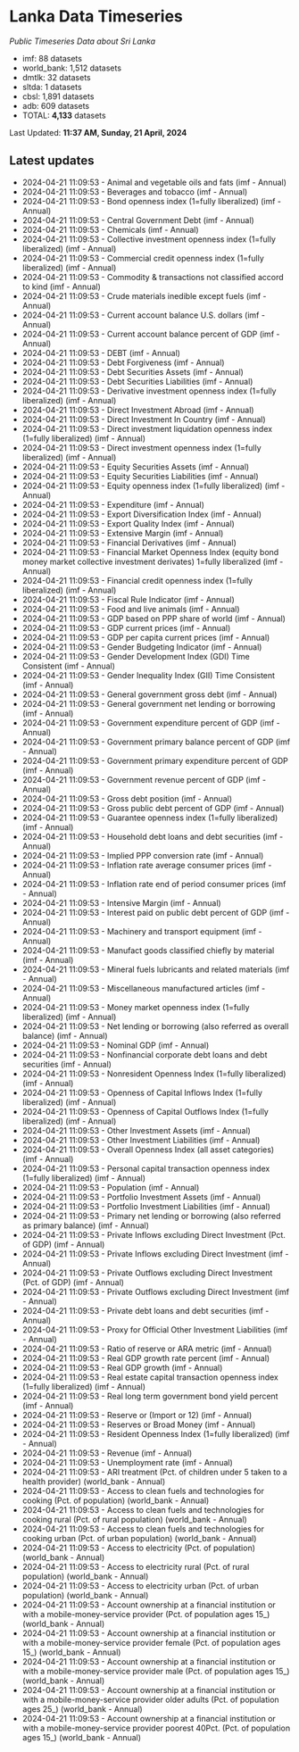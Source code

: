 # Lanka Data Timeseries
*Public Timeseries Data about Sri Lanka*

* imf: 88 datasets
* world_bank: 1,512 datasets
* dmtlk: 32 datasets
* sltda: 1 datasets
* cbsl: 1,891 datasets
* adb: 609 datasets
* TOTAL: **4,133** datasets

Last Updated: **11:37 AM, Sunday, 21 April, 2024**

## Latest updates

* 2024-04-21 11:09:53 - Animal and vegetable oils and fats (imf - Annual)
* 2024-04-21 11:09:53 - Beverages and tobacco (imf - Annual)
* 2024-04-21 11:09:53 - Bond openness index (1=fully liberalized) (imf - Annual)
* 2024-04-21 11:09:53 - Central Government Debt (imf - Annual)
* 2024-04-21 11:09:53 - Chemicals (imf - Annual)
* 2024-04-21 11:09:53 - Collective investment openness index (1=fully liberalized) (imf - Annual)
* 2024-04-21 11:09:53 - Commercial credit openness index (1=fully liberalized) (imf - Annual)
* 2024-04-21 11:09:53 - Commodity & transactions not classified accord to kind (imf - Annual)
* 2024-04-21 11:09:53 - Crude materials inedible except fuels (imf - Annual)
* 2024-04-21 11:09:53 - Current account balance U.S. dollars (imf - Annual)
* 2024-04-21 11:09:53 - Current account balance percent of GDP (imf - Annual)
* 2024-04-21 11:09:53 - DEBT (imf - Annual)
* 2024-04-21 11:09:53 - Debt Forgiveness (imf - Annual)
* 2024-04-21 11:09:53 - Debt Securities Assets (imf - Annual)
* 2024-04-21 11:09:53 - Debt Securities Liabilities (imf - Annual)
* 2024-04-21 11:09:53 - Derivative investment openness index (1=fully liberalized) (imf - Annual)
* 2024-04-21 11:09:53 - Direct Investment Abroad (imf - Annual)
* 2024-04-21 11:09:53 - Direct Investment In Country (imf - Annual)
* 2024-04-21 11:09:53 - Direct investment liquidation openness index (1=fully liberalized) (imf - Annual)
* 2024-04-21 11:09:53 - Direct investment openness index (1=fully liberalized) (imf - Annual)
* 2024-04-21 11:09:53 - Equity Securities Assets (imf - Annual)
* 2024-04-21 11:09:53 - Equity Securities Liabilities (imf - Annual)
* 2024-04-21 11:09:53 - Equity openness index (1=fully liberalized) (imf - Annual)
* 2024-04-21 11:09:53 - Expenditure (imf - Annual)
* 2024-04-21 11:09:53 - Export Diversification Index (imf - Annual)
* 2024-04-21 11:09:53 - Export Quality Index (imf - Annual)
* 2024-04-21 11:09:53 - Extensive Margin (imf - Annual)
* 2024-04-21 11:09:53 - Financial Derivatives (imf - Annual)
* 2024-04-21 11:09:53 - Financial Market Openness Index (equity bond money market collective investment derivates) 1=fully liberalized (imf - Annual)
* 2024-04-21 11:09:53 - Financial credit openness index (1=fully liberalized) (imf - Annual)
* 2024-04-21 11:09:53 - Fiscal Rule Indicator (imf - Annual)
* 2024-04-21 11:09:53 - Food and live animals (imf - Annual)
* 2024-04-21 11:09:53 - GDP based on PPP share of world (imf - Annual)
* 2024-04-21 11:09:53 - GDP current prices (imf - Annual)
* 2024-04-21 11:09:53 - GDP per capita current prices (imf - Annual)
* 2024-04-21 11:09:53 - Gender Budgeting Indicator (imf - Annual)
* 2024-04-21 11:09:53 - Gender Development Index (GDI) Time Consistent (imf - Annual)
* 2024-04-21 11:09:53 - Gender Inequality Index (GII) Time Consistent (imf - Annual)
* 2024-04-21 11:09:53 - General government gross debt (imf - Annual)
* 2024-04-21 11:09:53 - General government net lending or borrowing (imf - Annual)
* 2024-04-21 11:09:53 - Government expenditure percent of GDP (imf - Annual)
* 2024-04-21 11:09:53 - Government primary balance percent of GDP (imf - Annual)
* 2024-04-21 11:09:53 - Government primary expenditure percent of GDP (imf - Annual)
* 2024-04-21 11:09:53 - Government revenue percent of GDP (imf - Annual)
* 2024-04-21 11:09:53 - Gross debt position (imf - Annual)
* 2024-04-21 11:09:53 - Gross public debt percent of GDP (imf - Annual)
* 2024-04-21 11:09:53 - Guarantee openness index (1=fully liberalized) (imf - Annual)
* 2024-04-21 11:09:53 - Household debt loans and debt securities (imf - Annual)
* 2024-04-21 11:09:53 - Implied PPP conversion rate (imf - Annual)
* 2024-04-21 11:09:53 - Inflation rate average consumer prices (imf - Annual)
* 2024-04-21 11:09:53 - Inflation rate end of period consumer prices (imf - Annual)
* 2024-04-21 11:09:53 - Intensive Margin (imf - Annual)
* 2024-04-21 11:09:53 - Interest paid on public debt percent of GDP (imf - Annual)
* 2024-04-21 11:09:53 - Machinery and transport equipment (imf - Annual)
* 2024-04-21 11:09:53 - Manufact goods classified chiefly by material (imf - Annual)
* 2024-04-21 11:09:53 - Mineral fuels lubricants and related materials (imf - Annual)
* 2024-04-21 11:09:53 - Miscellaneous manufactured articles (imf - Annual)
* 2024-04-21 11:09:53 - Money market openness index (1=fully liberalized) (imf - Annual)
* 2024-04-21 11:09:53 - Net lending or borrowing (also referred as overall balance) (imf - Annual)
* 2024-04-21 11:09:53 - Nominal GDP (imf - Annual)
* 2024-04-21 11:09:53 - Nonfinancial corporate debt loans and debt securities (imf - Annual)
* 2024-04-21 11:09:53 - Nonresident Openness Index (1=fully liberalized) (imf - Annual)
* 2024-04-21 11:09:53 - Openness of Capital Inflows Index (1=fully liberalized) (imf - Annual)
* 2024-04-21 11:09:53 - Openness of Capital Outflows Index (1=fully liberalized) (imf - Annual)
* 2024-04-21 11:09:53 - Other Investment Assets (imf - Annual)
* 2024-04-21 11:09:53 - Other Investment Liabilities (imf - Annual)
* 2024-04-21 11:09:53 - Overall Openness Index (all asset categories) (imf - Annual)
* 2024-04-21 11:09:53 - Personal capital transaction openness index (1=fully liberalized) (imf - Annual)
* 2024-04-21 11:09:53 - Population (imf - Annual)
* 2024-04-21 11:09:53 - Portfolio Investment Assets (imf - Annual)
* 2024-04-21 11:09:53 - Portfolio Investment Liabilities (imf - Annual)
* 2024-04-21 11:09:53 - Primary net lending or borrowing (also referred as primary balance) (imf - Annual)
* 2024-04-21 11:09:53 - Private Inflows excluding Direct Investment (Pct. of GDP) (imf - Annual)
* 2024-04-21 11:09:53 - Private Inflows excluding Direct Investment (imf - Annual)
* 2024-04-21 11:09:53 - Private Outflows excluding Direct Investment (Pct. of GDP) (imf - Annual)
* 2024-04-21 11:09:53 - Private Outflows excluding Direct Investment (imf - Annual)
* 2024-04-21 11:09:53 - Private debt loans and debt securities (imf - Annual)
* 2024-04-21 11:09:53 - Proxy for Official Other Investment Liabilities (imf - Annual)
* 2024-04-21 11:09:53 - Ratio of reserve or ARA metric (imf - Annual)
* 2024-04-21 11:09:53 - Real GDP growth rate percent (imf - Annual)
* 2024-04-21 11:09:53 - Real GDP growth (imf - Annual)
* 2024-04-21 11:09:53 - Real estate capital transaction openness index (1=fully liberalized) (imf - Annual)
* 2024-04-21 11:09:53 - Real long term government bond yield percent (imf - Annual)
* 2024-04-21 11:09:53 - Reserve or (Import or 12) (imf - Annual)
* 2024-04-21 11:09:53 - Reserves or Broad Money (imf - Annual)
* 2024-04-21 11:09:53 - Resident Openness Index (1=fully liberalized) (imf - Annual)
* 2024-04-21 11:09:53 - Revenue (imf - Annual)
* 2024-04-21 11:09:53 - Unemployment rate (imf - Annual)
* 2024-04-21 11:09:53 - ARI treatment (Pct. of children under 5 taken to a health provider) (world_bank - Annual)
* 2024-04-21 11:09:53 - Access to clean fuels and technologies for cooking (Pct. of population) (world_bank - Annual)
* 2024-04-21 11:09:53 - Access to clean fuels and technologies for cooking rural (Pct. of rural population) (world_bank - Annual)
* 2024-04-21 11:09:53 - Access to clean fuels and technologies for cooking urban (Pct. of urban population) (world_bank - Annual)
* 2024-04-21 11:09:53 - Access to electricity (Pct. of population) (world_bank - Annual)
* 2024-04-21 11:09:53 - Access to electricity rural (Pct. of rural population) (world_bank - Annual)
* 2024-04-21 11:09:53 - Access to electricity urban (Pct. of urban population) (world_bank - Annual)
* 2024-04-21 11:09:53 - Account ownership at a financial institution or with a mobile-money-service provider (Pct. of population ages 15_) (world_bank - Annual)
* 2024-04-21 11:09:53 - Account ownership at a financial institution or with a mobile-money-service provider female (Pct. of population ages 15_) (world_bank - Annual)
* 2024-04-21 11:09:53 - Account ownership at a financial institution or with a mobile-money-service provider male (Pct. of population ages 15_) (world_bank - Annual)
* 2024-04-21 11:09:53 - Account ownership at a financial institution or with a mobile-money-service provider older adults (Pct. of population ages 25_) (world_bank - Annual)
* 2024-04-21 11:09:53 - Account ownership at a financial institution or with a mobile-money-service provider poorest 40Pct. (Pct. of population ages 15_) (world_bank - Annual)